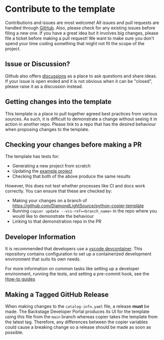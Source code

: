 # Contribute to the template
Contributions and issues are most welcome! All issues and pull requests are handled through [GitHub](https://github.com/DiamondLightSource/python-copier-template/issues). Also, please check for any existing issues before filing a new one. If you have a great idea but it involves big changes, please file a ticket before making a pull request! We want to make sure you don't spend your time coding something that might not fit the scope of the project.

## Issue or Discussion?

Github also offers [discussions](https://github.com/DiamondLightSource/python-copier-template/discussions) as a place to ask questions and share ideas. If your issue is open ended and it is not obvious when it can be "closed", please raise it as a discussion instead.

## Getting changes into the template

This template is a place to pull together agreed best practices from various sources. As such, it is difficult to demonstrate a change without seeing it in action in another repo. Please link to a repo that has the desired behaviour when proposing changes to the template.

## Checking your changes before making a PR

The template has tests for:

- Generating a new project from scratch
- Updating the [example project](https://github.com/DiamondLightSource/python-copier-template-example)
- Checking that both of the above produce the same results

However, this does not test whether processes like CI and docs work correctly. You can ensure that these are checked by:

- Making your changes on a branch of <https://github.com/DiamondLightSource/python-copier-template>
- Running `copier update --vcs-ref=<branch_name>` in the repo where you would like to demonstrate the behaviour
- Linking to that demonstration repo in the PR

## Developer Information

It is recommended that developers use a [vscode devcontainer](https://code.visualstudio.com/docs/devcontainers/containers). This repository contains configuration to set up a containerized development environment that suits its own needs.

For more information on common tasks like setting up a developer environment, running the tests, and setting a pre-commit hook, see the [How-to guides](https://diamondlightsource.github.io/python-copier-template/main/how-to.html)

## Making a Tagged GitHub Release

When making changes to the `catalog-info.yaml` file, a release **must** be made. The Backstage Developer Portal produces its UI for the template using this file from the `main` branch whereas copier takes the template from the latest tag. Therefore, any differences between the copier variables could cause a breaking change so a release should be made as soon as possible.
